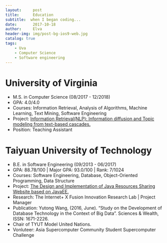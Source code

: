 ```yaml
---
layout:     post
title:      Education
subtitle:  when I began coding...
date:       2017-10-18
author:     Elva
header-img: img/post-bg-ios9-web.jpg
catalog: true
tags:
    - Uva
    - Computer Science
    - Software engineering
---
```



# University of Virginia
- M.S. in Computer Science (08/2017 - 12/2018)
- GPA: 4.0/4.0
- Courses: Information Retrieval, Analysis of Algorithms, Machine Learning, Text Mining, Software Engineering
- Project: [Information Retrieval(NLP): Information diffusion and Topic modeling from text-based cascades.]()
- Position: Teaching Assistant


# Taiyuan University of Technology

- B.E. in Software Engineering (09/2013 - 06/2017)
- GPA: 88.78/100 | Major GPA: 93.0/100 | Rank: 7/1024
- Courses: Software Engineering, Database, Object-Oriented Programming, Data Structure
- Project: [The Design and Implementation of Java Resources Sharing Website based on JavaEE.]()
- Research: The Internet+ X Fusion Innovation Research Lab | Project Manager
- Publication: Yutong Wang, (2016, June). “Study on the Development of Database Technology in the Context of Big Data”. Sciences & Wealth, ISSN: 1671-2226.
- Chair of TYUT Model United Nations.
- Vonluteer: Asia Supercomputer Community Student Supercomputer Challenge

